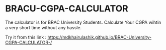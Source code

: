 # BRACU-CGPA-CALCULATOR
The calculator is for BRAC University Students. Calculate Your CGPA wihtin a very short time without any hassle.

Try it from this link : https://mdkhairulashik.github.io/BRAC-University-CGPA-CALCULATOR-/
